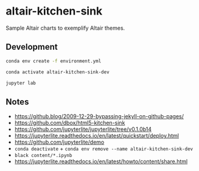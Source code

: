 # altair-kitchen-sink

Sample Altair charts to exemplify Altair themes.

## Development

```bash
conda env create -f environment.yml
```

```bash
conda activate altair-kitchen-sink-dev
```

```bash
jupyter lab
```

## Notes

- https://github.blog/2009-12-29-bypassing-jekyll-on-github-pages/
- https://github.com/dbox/html5-kitchen-sink
- https://github.com/jupyterlite/jupyterlite/tree/v0.1.0b14
- https://jupyterlite.readthedocs.io/en/latest/quickstart/deploy.html
- https://github.com/jupyterlite/demo
- `conda deactivate` + `conda env remove --name altair-kitchen-sink-dev`
- `black content/*.ipynb`
- https://jupyterlite.readthedocs.io/en/latest/howto/content/share.html
